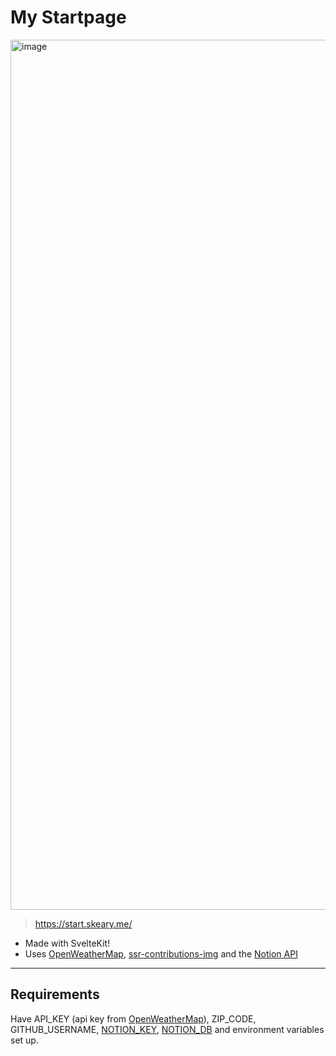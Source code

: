# My Startpage

<img width="1392" alt="image" src="https://user-images.githubusercontent.com/77034153/210124534-798827f9-33f6-42d5-9aaf-e9adf746a33e.png">

> https://start.skeary.me/

- Made with SvelteKit!
- Uses [OpenWeatherMap](https://openweathermap.org/), [ssr-contributions-img](https://github.com/CatsJuice/ssr-contributions-img) and the [Notion API](https://developers.notion.com/)

---
## Requirements

Have API_KEY (api key from [OpenWeatherMap](https://openweathermap.org/)), ZIP_CODE, GITHUB_USERNAME, [NOTION_KEY](https://developers.notion.com/), [NOTION_DB](https://developers.notion.com/docs/working-with-databases) and environment variables set up.




